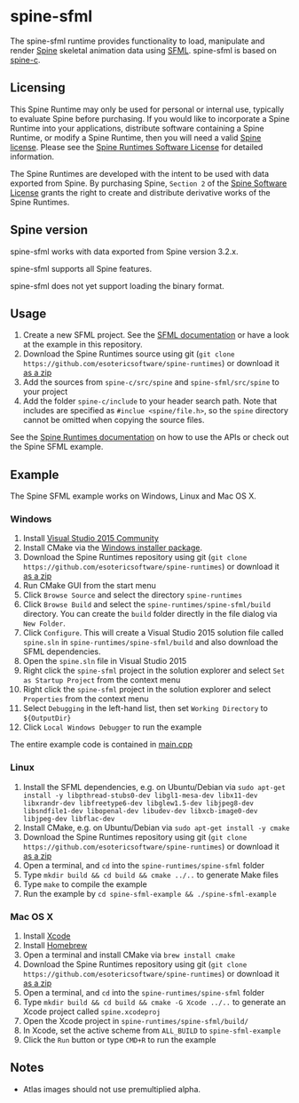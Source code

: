 # spine-sfml

The spine-sfml runtime provides functionality to load, manipulate and render [Spine](http://esotericsoftware.com) skeletal animation data using [SFML](http://www.sfml-dev.org/). spine-sfml is based on [spine-c](https://github.com/EsotericSoftware/spine-runtimes/tree/master/spine-c).

## Licensing

This Spine Runtime may only be used for personal or internal use, typically to evaluate Spine before purchasing. If you would like to incorporate a Spine Runtime into your applications, distribute software containing a Spine Runtime, or modify a Spine Runtime, then you will need a valid [Spine license](https://esotericsoftware.com/spine-purchase). Please see the [Spine Runtimes Software License](https://github.com/EsotericSoftware/spine-runtimes/blob/master/LICENSE) for detailed information.

The Spine Runtimes are developed with the intent to be used with data exported from Spine. By purchasing Spine, `Section 2` of the [Spine Software License](https://esotericsoftware.com/files/license.txt) grants the right to create and distribute derivative works of the Spine Runtimes.

## Spine version

spine-sfml works with data exported from Spine version 3.2.x.

spine-sfml supports all Spine features.

spine-sfml does not yet support loading the binary format.

## Usage
1. Create a new SFML project. See the [SFML documentation](http://www.sfml-dev.org/tutorials/2.1/) or have a look at the example in this repository.
2. Download the Spine Runtimes source using git (`git clone https://github.com/esotericsoftware/spine-runtimes`) or download it [as a zip](https://github.com/EsotericSoftware/spine-runtimes/archive/master.zip)
3. Add the sources from `spine-c/src/spine` and `spine-sfml/src/spine` to your project
4. Add the folder `spine-c/include` to your header search path. Note that includes are specified as `#inclue <spine/file.h>`, so the `spine` directory cannot be omitted when copying the source files.

See the [Spine Runtimes documentation](http://esotericsoftware.com/spine-documentation#runtimesTitle) on how to use the APIs or check out the Spine SFML example.

## Example
The Spine SFML example works on Windows, Linux and Mac OS X.

### Windows
1. Install [Visual Studio 2015 Community](https://www.visualstudio.com/en-us/downloads/download-visual-studio-vs.aspx)
2. Install CMake via the [Windows installer package](https://cmake.org/download/).
3. Download the Spine Runtimes repository using git (`git clone https://github.com/esotericsoftware/spine-runtimes`) or download it [as a zip](https://github.com/EsotericSoftware/spine-runtimes/archive/master.zip)
4. Run CMake GUI from the start menu
5. Click `Browse Source` and select the directory `spine-runtimes`
6. Click `Browse Build` and select the `spine-runtimes/spine-sfml/build` directory. You can create the `build` folder directly in the file dialog via `New Folder`.
7. Click `Configure`. This will create a Visual Studio 2015 solution file called `spine.sln` in `spine-runtimes/spine-sfml/build` and also download the SFML dependencies.
8. Open the `spine.sln` file in Visual Studio 2015
9. Right click the `spine-sfml` project in the solution explorer and select `Set as Startup Project` from the context menu
10. Right click the `spine-sfml` project in the solution explorer and select `Properties` from the context menu
11. Select `Debugging` in the left-hand list, then set `Working Directory` to `${OutputDir}`
12. Click `Local Windows Debugger` to run the example

The entire example code is contained in [main.cpp](https://github.com/EsotericSoftware/spine-runtimes/blob/master/spine-sfml/example/main.cpp#L61)

### Linux
1. Install the SFML dependencies, e.g. on Ubuntu/Debian via `sudo apt-get install -y libpthread-stubs0-dev libgl1-mesa-dev libx11-dev libxrandr-dev libfreetype6-dev libglew1.5-dev libjpeg8-dev libsndfile1-dev libopenal-dev libudev-dev libxcb-image0-dev libjpeg-dev libflac-dev`
2. Install CMake, e.g. on Ubuntu/Debian via `sudo apt-get install -y cmake`
3. Download the Spine Runtimes repository using git (`git clone https://github.com/esotericsoftware/spine-runtimes`) or download it [as a zip](https://github.com/EsotericSoftware/spine-runtimes/archive/master.zip)
4. Open a terminal, and `cd` into the `spine-runtimes/spine-sfml` folder
5. Type `mkdir build && cd build && cmake ../..` to generate Make files
6. Type `make` to compile the example
7. Run the example by `cd spine-sfml-example && ./spine-sfml-example`

### Mac OS X
1. Install [Xcode](https://developer.apple.com/xcode/)
2. Install [Homebrew](http://brew.sh/)
3. Open a terminal and install CMake via `brew install cmake`
3. Download the Spine Runtimes repository using git (`git clone https://github.com/esotericsoftware/spine-runtimes`) or download it [as a zip](https://github.com/EsotericSoftware/spine-runtimes/archive/master.zip)
4. Open a terminal, and `cd` into the `spine-runtimes/spine-sfml` folder
5. Type `mkdir build && cd build && cmake -G Xcode ../..` to generate an Xcode project called `spine.xcodeproj`
6. Open the Xcode project in `spine-runtimes/spine-sfml/build/`
7. In Xcode, set the active scheme from `ALL_BUILD` to `spine-sfml-example`
8. Click the `Run` button or type `CMD+R` to run the example

## Notes

- Atlas images should not use premultiplied alpha.